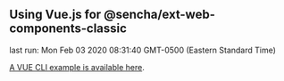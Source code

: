 ## Using Vue.js for @sencha/ext-web-components-classic

last run: Mon Feb 03 2020 08:31:40 GMT-0500 (Eastern Standard Time)


[A VUE CLI example is available here](https://github.com/sencha/ext-web-components/tree/ext-web-components-7.1.1/packages/ext-web-components-boilerplate-vue-cli).
